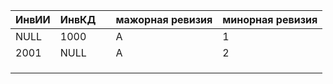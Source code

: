 
| ИнвИИ | ИнвКД |     | мажорная ревизия | минорная ревизия |
| :---- | :---- | :-- | :--------------- | ---------------- |
| NULL  | 1000  |     | A                | 1                |
| 2001  | NULL  |     | A                | 2                |
|       |       |     |                  |                  |
|       |       |     |                  |                  |
|       |       |     |                  |                  |
